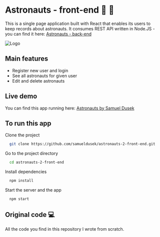 # Astronauts - front-end :milky_way: :rocket:

This is a single page application built with React that enables its users to keep records about astronauts. It consumes REST API written in Node.JS - you can find it here: [Astronauts - back-end](https://github.com/samueldusek/astronauts-2-back-end)

![Logo](https://i.ibb.co/n6mYdcS/github-header.png)

## Main features

- Register new user and login
- See all astronauts for given user
- Edit and delete astronauts

## Live demo

You can find this app running here: [Astronauts by Samuel Dusek](https://samueldusek.github.io/astronauts-2-front-end/)

## To run this app

Clone the project

```bash
  git clone https://github.com/samueldusek/astronauts-2-front-end.git
```

Go to the project directory

```bash
  cd astronauts-2-front-end
```

Install dependencies

```bash
  npm install
```

Start the server and the app

```bash
  npm start
```

## Original code :computer:

All the code you find in this repository I wrote from scratch.
